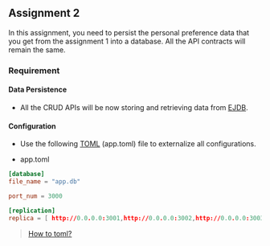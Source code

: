 ## Assignment 2

In this assignment, you need to persist the personal preference data that you get from the assignment 1 into a database. All the API contracts will remain the same.


### Requirement

#### Data Persistence
* All the CRUD APIs will be now storing and retrieving data from [EJDB](http://ejdb.org/doc/snippets.html#go).

#### Configuration

* Use the following [TOML](https://github.com/toml-lang/toml) (app.toml) file to externalize all configurations. 

* app.toml
```toml
[database]
file_name = "app.db"

port_num = 3000

[replication]
replica = [ http://0.0.0.0:3001,http://0.0.0.0:3002,http://0.0.0.0:3003 ]
```

> [How to toml?](https://github.com/naoina/toml/tree/master/_example) 


